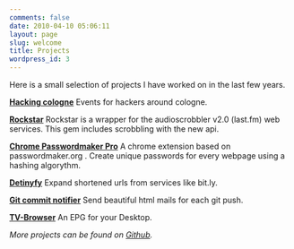 ```yaml
---
comments: false
date: 2010-04-10 05:06:11
layout: page
slug: welcome
title: Projects
wordpress_id: 3
---
```


Here is a small selection of projects I have worked on in the last few years.

**[Hacking cologne](http://hacking-cologne.de/)**
Events for hackers around cologne.

**[Rockstar](http://github.com/bitboxer/rockstar)**
Rockstar is a wrapper for the audioscrobbler v2.0 (last.fm) web services. This gem includes scrobbling with the new api.

**[Chrome Passwordmaker Pro](https://chrome.google.com/extensions/detail/ocjkdaaapapjpmipmhiadedofjiokogj)**
A chrome extension based on passwordmaker.org . Create unique passwords for every webpage using a hashing algorythm.

**[Detinyfy](http://detinyfy.de)**
Expand shortened urls from services like bit.ly.

**[Git commit notifier](http://github.com/bitboxer/git-commit-notifier)**
Send beautiful html mails for each git push.

**[TV-Browser](http://tvbrowser.org)**
An EPG for your Desktop.

_More projects can be found on [Github](http://github.com/bitboxer)._
